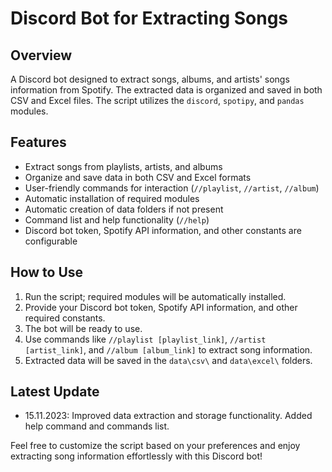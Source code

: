 # Discord Bot for Extracting Songs

## Overview
A Discord bot designed to extract songs, albums, and artists' songs information from Spotify. The extracted data is organized and saved in both CSV and Excel files. The script utilizes the `discord`, `spotipy`, and `pandas` modules.

## Features
- Extract songs from playlists, artists, and albums
- Organize and save data in both CSV and Excel formats
- User-friendly commands for interaction (`//playlist`, `//artist`, `//album`)
- Automatic installation of required modules
- Automatic creation of data folders if not present
- Command list and help functionality (`//help`)
- Discord bot token, Spotify API information, and other constants are configurable

## How to Use
1. Run the script; required modules will be automatically installed.
2. Provide your Discord bot token, Spotify API information, and other required constants.
3. The bot will be ready to use.
4. Use commands like `//playlist [playlist_link]`, `//artist [artist_link]`, and `//album [album_link]` to extract song information.
5. Extracted data will be saved in the `data\csv\` and `data\excel\` folders.

## Latest Update
- 15.11.2023: Improved data extraction and storage functionality. Added help command and commands list.

Feel free to customize the script based on your preferences and enjoy extracting song information effortlessly with this Discord bot!
